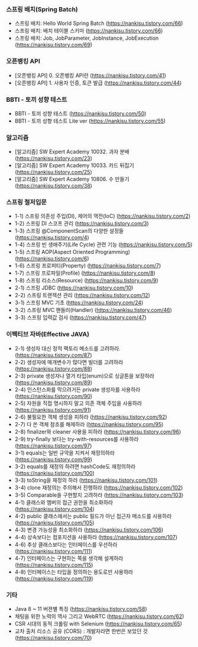 ### 스프링 배치(Spring Batch)
- 스프링 배치: Hello World Spring Batch (https://nankisu.tistory.com/66)
- 스프링 배치: 배치 테이블 스키마 (https://nankisu.tistory.com/66)
- 스프링 배치: Job, JobParameter, JobInstance, JobExecution (https://nankisu.tistory.com/69)

### 오픈뱅킹 API
 - [오픈뱅킹 API] 0. 오픈뱅킹 API란 (https://nankisu.tistory.com/41)
 - [오픈뱅킹 API] 1. 사용자 인증, 토큰 발급 (https://nankisu.tistory.com/44)

### BBTI - 토끼 성향 테스트
 - BBTI - 토끼 성향 테스트 (https://nankisu.tistory.com/50)
 - BBTI - 토끼 성향 테스트 Lite ver (https://nankisu.tistory.com/55)

### 알고리즘
 - [알고리즘] SW Expert Academy 10032. 과자 분배 (https://nankisu.tistory.com/23)
 - [알고리즘] SW Expert Academy 10033. 카드 뒤집기 (https://nankisu.tistory.com/25)
 - [알고리즘] SW Expert Academy 10806. 수 만들기 (https://nankisu.tistory.com/38)
 
### 스프링 철저입문
 - 1-1) 스프링 의존성 주입(DI), 제어의 역전(IoC) (https://nankisu.tistory.com/2)
 - 1-2) 스프링 DI 스코프 관리 (https://nankisu.tistory.com/3)
 - 1-3) 스프링 @ComponentScan의 다양한 설정들 (https://nankisu.tistory.com/4)
 - 1-4) 스프링 빈 생애주기(Life Cycle) 관련 기능 (https://nankisu.tistory.com/5)
 - 1-5) 스프링 AOP(Aspect Oriented Programming) (https://nankisu.tistory.com/6)
 - 1-6) 스프링 프로퍼티(Property) (https://nankisu.tistory.com/7)
 - 1-7) 스프링 프로파일(Profile) (https://nankisu.tistory.com/8)
 - 1-8) 스프링 리소스(Resource) (https://nankisu.tistory.com/9)
 - 2-1) 스프링 JDBC (https://nankisu.tistory.com/10)
 - 2-2) 스프링 트랜잭션 관리 (https://nankisu.tistory.com/12)
 - 3-1) 스프링 MVC 기초 (https://nankisu.tistory.com/24)
 - 3-2) 스프링 MVC 핸들러(Handler) (https://nankisu.tistory.com/46)
 - 3-3) 스프링 입력값 검사 (https://nankisu.tistory.com/47)

### 이펙티브 자바(Effective JAVA)
 - 2-1) 생성자 대신 정적 팩토리 메소드를 고려하라. (https://nankisu.tistory.com/87)
 - 2-2) 생성자에 매개변수가 많다면 빌더를 고려하라 (https://nankisu.tistory.com/88)
 - 2-3) private 생성자나 열거 타입(enum)으로 싱글톤을 보장하라 (https://nankisu.tistory.com/89)
 - 2-4) 인스턴스화를 막으려거든 private 생성자를 사용하라 (https://nankisu.tistory.com/90)
 - 2-5) 자원을 직접 명시하지 말고 의존 객체 주입을 사용하라 (https://nankisu.tistory.com/91)
 - 2-6) 불필요한 객체 생성을 피하라 (https://nankisu.tistory.com/92)
 - 2-7) 다 쓴 객체 참조를 해제하라 (https://nankisu.tistory.com/95)
 - 2-8) finalizer와 cleaner 사용을 피하라 (https://nankisu.tistory.com/96)
 - 2-9) try-finally 보다는 try-with-resources를 사용하라 (https://nankisu.tistory.com/97)
 - 3-1) equals는 일반 규약을 지켜서 재정의하라 (https://nankisu.tistory.com/99)
 - 3-2) equals를 재정의 하려면 hashCode도 재정의하라 (https://nankisu.tistory.com/100)
 - 3-3) toString을 재정의 하라 (https://nankisu.tistory.com/101)
 - 3-4) clone 재정의는 주의해서 진행하라 (https://nankisu.tistory.com/102)
 - 3-5) Comparable을 구현할지 고려하라 (https://nankisu.tistory.com/103)
 - 4-1) 클래스와 멤버의 접근 권한을 최소화하라 (https://nankisu.tistory.com/104)
 - 4-2) public 클래스에서는 public 필드가 아닌 접근자 메소드를 사용하라 (https://nankisu.tistory.com/105)
 - 4-3) 변경 가능성을 최소화하라 (https://nankisu.tistory.com/106)
 - 4-4) 상속보다는 컴포지션을 사용하라 (https://nankisu.tistory.com/107)
 - 4-6) 추상 클래스보다는 인터페이스를 우선하라 (https://nankisu.tistory.com/111)
 - 4-7) 인터페이스는 구현하는 쪽을 생각해 설계하라 (https://nankisu.tistory.com/115)
 - 4-8) 인터페이스는 타입을 정의하는 용도로만 사용하라 (https://nankisu.tistory.com/119)


### 기타
 - Java 8 ~ 11 버젼별 특징 (https://nankisu.tistory.com/58)
 - 채팅을 위한 노력의 역사 그리고 WebRTC (https://nankisu.tistory.com/62)
 - CSR 시대의 동적 크롤링 with Selenium (https://nankisu.tistory.com/65)
 - 교차 출처 리소스 공유 (CORS) : 개발자라면 한번은 보았던 것 (https://nankisu.tistory.com/70)
